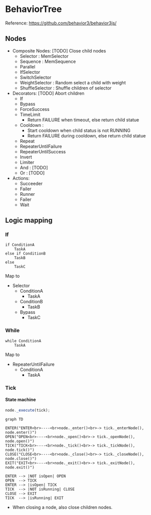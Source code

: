 # BehaviorTree

Reference: https://github.com/behavior3/behavior3js/

## Nodes

- Composite Nodes: [TODO] Close child nodes
    - Selector : MemSelector
    - Sequence : MemSequence
    - Parallel
    - IfSelector
    - SwitchSelector
    - WeightSelector : Random select a child with weight
    - ShuffleSelector : Shuffle children of selector
- Decorators: [TODO] Abort children
    - If
    - Bypass
    - ForceSuccess
    - TimeLimit
        - Return FAILURE when timeout, else return child statue
    - Cooldown : 
        - Start cooldown when child status is not RUNNING
        - Return FAILURE during cooldown, else return child statue
    - Repeat
    - RepeaterUntilFailure
    - RepeaterUntilSuccess
    - Invert
    - Limiter
    - And : [TODO]
    - Or : [TODO]
- Actions:
    - Succeeder
    - Failer
    - Runner
    - Failer
    - Wait

## Logic mapping

### If

```
if ConditionA
    TaskA
else if ConditionB
    TaskB
else
    TaskC
```

Map to

- Selector
    - ConditionA
        - TaskA
    - ConditionB
        - TaskB   
    - Bypass
        - TaskC

### While

```
while ConditionA
    TaskA
```

Map to

- RepeaterUntilFailure
    - ConditionA
        - TaskA

### Tick

#### State machine

```javascript
node._execute(tick);
```

```mermaid
graph TD

ENTER("ENTER<br>----<br>node._enter()<br>-> tick._enterNode(), node.enter()")
OPEN("OPEN<br>----<br>node._open()<br>-> tick._openNode(), node.open()")
TICK("TICK<br>----<br>node._tick()<br>-> tick._tickNode(), node.tick()")
CLOSE("CLOSE<br>----<br>node._close()<br>-> tick._closeNode(), node.close()")
EXIT("EXIT<br>----<br>node._exit()<br>-> tick._exitNode(), node.exit()")

ENTER --> |NOT isOpen| OPEN
OPEN  --> TICK
ENTER --> |isOpen| TICK
TICK  --> |NOT isRunning| CLOSE
CLOSE --> EXIT
TICK  --> |isRunning| EXIT
```

- When closing a node, also close children nodes.